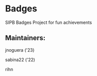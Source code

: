 # Badges
SIPB Badges Project for fun achievements

## Maintainers:
jnoguera ('23)

sabina22 ('22)

rihn
